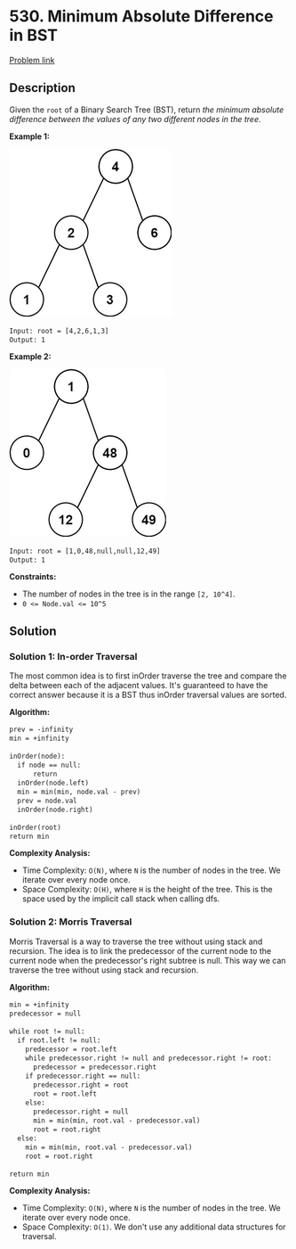 # 530. Minimum Absolute Difference in BST

[Problem link](https://leetcode.com/problems/minimum-absolute-difference-in-bst/)

## Description

Given the `root` of a Binary Search Tree (BST), return *the minimum absolute difference between the values of any two different nodes in the tree*.

**Example 1:**

![BST1](../images/leetcode/530/bst1.jpg)

```
Input: root = [4,2,6,1,3]
Output: 1
```

**Example 2:**

![BST2](../images/leetcode/530/bst2.jpg)

```
Input: root = [1,0,48,null,null,12,49]
Output: 1
```

**Constraints:**

+ The number of nodes in the tree is in the range `[2, 10^4]`.
+ `0 <= Node.val <= 10^5`

## Solution

### Solution 1: In-order Traversal

The most common idea is to first inOrder traverse the tree and compare the delta between each of the adjacent values. It's guaranteed to have the correct answer because it is a BST thus inOrder traversal values are sorted.

**Algorithm:**

```
prev = -infinity
min = +infinity

inOrder(node):
  if node == null:
      return
  inOrder(node.left)
  min = min(min, node.val - prev)
  prev = node.val
  inOrder(node.right)

inOrder(root)
return min
```

**Complexity Analysis:**

+ Time Complexity: `O(N)`, where `N` is the number of nodes in the tree. We iterate over every node once.
+ Space Complexity: `O(H)`, where `H` is the height of the tree. This is the space used by the implicit call stack when calling dfs.

### Solution 2: Morris Traversal

Morris Traversal is a way to traverse the tree without using stack and recursion. The idea is to link the predecessor of the current node to the current node when the predecessor's right subtree is null. This way we can traverse the tree without using stack and recursion.

**Algorithm:**

```
min = +infinity
predecessor = null

while root != null:
  if root.left != null:
    predecessor = root.left
    while predecessor.right != null and predecessor.right != root:
      predecessor = predecessor.right
    if predecessor.right == null:
      predecessor.right = root
      root = root.left
    else:
      predecessor.right = null
      min = min(min, root.val - predecessor.val)
      root = root.right
  else:
    min = min(min, root.val - predecessor.val)
    root = root.right

return min
```

**Complexity Analysis:**

+ Time Complexity: `O(N)`, where `N` is the number of nodes in the tree. We iterate over every node once.
+ Space Complexity: `O(1)`. We don't use any additional data structures for traversal.
